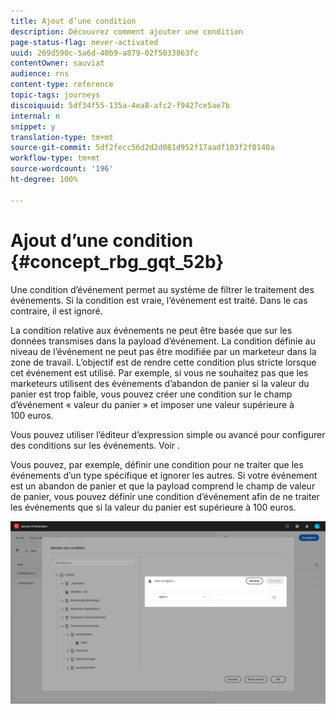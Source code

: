 ```yaml
---
title: Ajout d’une condition
description: Découvrez comment ajouter une condition
page-status-flag: never-activated
uuid: 269d590c-5a6d-40b9-a879-02f5033863fc
contentOwner: sauviat
audience: rns
content-type: reference
topic-tags: journeys
discoiquuid: 5df34f55-135a-4ea8-afc2-f9427ce5ae7b
internal: n
snippet: y
translation-type: tm+mt
source-git-commit: 5df2fecc56d2d2d081d952f17aadf103f2f0140a
workflow-type: tm+mt
source-wordcount: '196'
ht-degree: 100%

---
```




# Ajout d’une condition {#concept_rbg_gqt_52b}

Une condition d’événement permet au système de filtrer le traitement des événements. Si la condition est vraie, l’événement est traité. Dans le cas contraire, il est ignoré.

La condition relative aux événements ne peut être basée que sur les données transmises dans la payload d’événement. La condition définie au niveau de l’événement ne peut pas être modifiée par un marketeur dans la zone de travail. L’objectif est de rendre cette condition plus stricte lorsque cet événement est utilisé. Par exemple, si vous ne souhaitez pas que les marketeurs utilisent des événements d’abandon de panier si la valeur du panier est trop faible, vous pouvez créer une condition sur le champ d’événement « valeur du panier » et imposer une valeur supérieure à 100 euros.

Vous pouvez utiliser l’éditeur d’expression simple ou avancé pour configurer des conditions sur les événements. Voir [](../expression/expressionadvanced.md).

Vous pouvez, par exemple, définir une condition pour ne traiter que les événements d’un type spécifique et ignorer les autres. Si votre événement est un abandon de panier et que la payload comprend le champ de valeur de panier, vous pouvez définir une condition d’événement afin de ne traiter les événements que si la valeur du panier est supérieure à 100 euros.

![](../assets/journey78.png)
